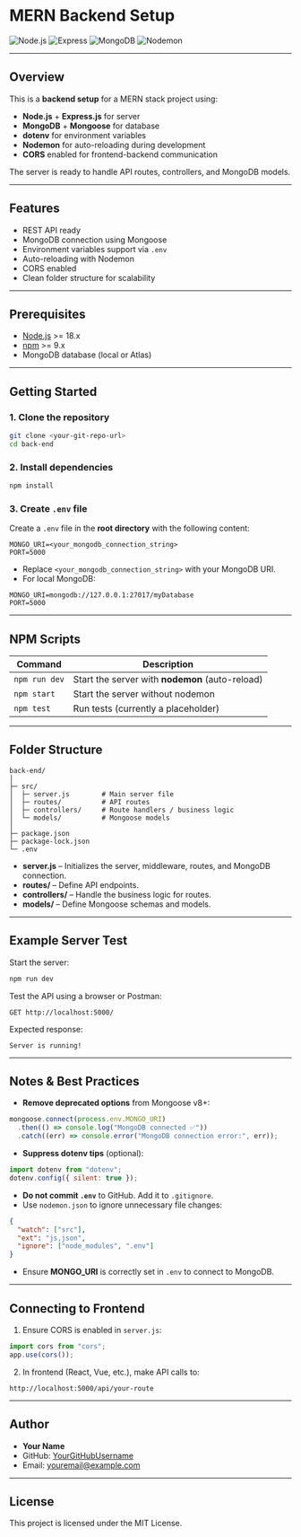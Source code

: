 # MERN Backend Setup

![Node.js](https://img.shields.io/badge/Node.js-v22.13.0-green)
![Express](https://img.shields.io/badge/Express-v5.1.0-blue)
![MongoDB](https://img.shields.io/badge/MongoDB-v8.19.0-brightgreen)
![Nodemon](https://img.shields.io/badge/Nodemon-v3.1.10-orange)

---

## Overview

This is a **backend setup** for a MERN stack project using:

* **Node.js** + **Express.js** for server
* **MongoDB** + **Mongoose** for database
* **dotenv** for environment variables
* **Nodemon** for auto-reloading during development
* **CORS** enabled for frontend-backend communication

The server is ready to handle API routes, controllers, and MongoDB models.

---

## Features

* REST API ready
* MongoDB connection using Mongoose
* Environment variables support via `.env`
* Auto-reloading with Nodemon
* CORS enabled
* Clean folder structure for scalability

---

## Prerequisites

* [Node.js](https://nodejs.org/) >= 18.x
* [npm](https://www.npmjs.com/) >= 9.x
* MongoDB database (local or Atlas)

---

## Getting Started

### 1. Clone the repository

```bash
git clone <your-git-repo-url>
cd back-end
```

### 2. Install dependencies

```bash
npm install
```

### 3. Create `.env` file

Create a `.env` file in the **root directory** with the following content:

```env
MONGO_URI=<your_mongodb_connection_string>
PORT=5000
```

* Replace `<your_mongodb_connection_string>` with your MongoDB URI.
* For local MongoDB:

```env
MONGO_URI=mongodb://127.0.0.1:27017/myDatabase
PORT=5000
```

---

## NPM Scripts

| Command       | Description                                     |
| ------------- | ----------------------------------------------- |
| `npm run dev` | Start the server with **nodemon** (auto-reload) |
| `npm start`   | Start the server without nodemon                |
| `npm test`    | Run tests (currently a placeholder)             |

---

## Folder Structure

```
back-end/
│
├─ src/
│  ├─ server.js        # Main server file
│  ├─ routes/          # API routes
│  ├─ controllers/     # Route handlers / business logic
│  └─ models/          # Mongoose models
│
├─ package.json
├─ package-lock.json
└─ .env
```

* **server.js** – Initializes the server, middleware, routes, and MongoDB connection.
* **routes/** – Define API endpoints.
* **controllers/** – Handle the business logic for routes.
* **models/** – Define Mongoose schemas and models.

---

## Example Server Test

Start the server:

```bash
npm run dev
```

Test the API using a browser or Postman:

```
GET http://localhost:5000/
```

Expected response:

```text
Server is running!
```

---

## Notes & Best Practices

* **Remove deprecated options** from Mongoose v8+:

```javascript
mongoose.connect(process.env.MONGO_URI)
  .then(() => console.log("MongoDB connected ✅"))
  .catch((err) => console.error("MongoDB connection error:", err));
```

* **Suppress dotenv tips** (optional):

```javascript
import dotenv from "dotenv";
dotenv.config({ silent: true });
```

* **Do not commit `.env`** to GitHub. Add it to `.gitignore`.
* Use `nodemon.json` to ignore unnecessary file changes:

```json
{
  "watch": ["src"],
  "ext": "js,json",
  "ignore": ["node_modules", ".env"]
}
```

* Ensure **MONGO_URI** is correctly set in `.env` to connect to MongoDB.

---

## Connecting to Frontend

1. Ensure CORS is enabled in `server.js`:

```javascript
import cors from "cors";
app.use(cors());
```

2. In frontend (React, Vue, etc.), make API calls to:

```
http://localhost:5000/api/your-route
```

---

## Author

* **Your Name**
* GitHub: [YourGitHubUsername](https://github.com/gokul11271)
* Email: [youremail@example.com](mailto:erodegokul123@example.com)

---

## License

This project is licensed under the MIT License.
